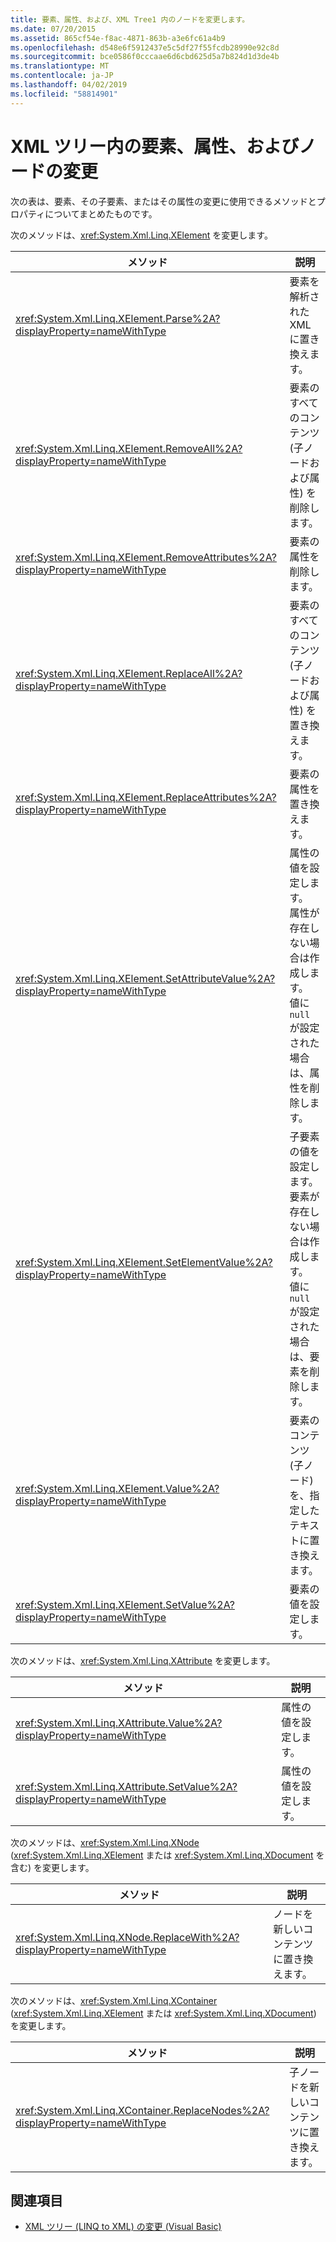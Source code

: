 ```yaml
---
title: 要素、属性、および、XML Tree1 内のノードを変更します。
ms.date: 07/20/2015
ms.assetid: 865cf54e-f8ac-4871-863b-a3e6fc61a4b9
ms.openlocfilehash: d548e6f5912437e5c5df27f55fcdb28990e92c8d
ms.sourcegitcommit: bce0586f0cccaae6d6cbd625d5a7b824d1d3de4b
ms.translationtype: MT
ms.contentlocale: ja-JP
ms.lasthandoff: 04/02/2019
ms.locfileid: "58814901"
---
```

# <a name="modifying-elements-attributes-and-nodes-in-an-xml-tree"></a>XML ツリー内の要素、属性、およびノードの変更
次の表は、要素、その子要素、またはその属性の変更に使用できるメソッドとプロパティについてまとめたものです。  
  
 次のメソッドは、<xref:System.Xml.Linq.XElement> を変更します。  
  
|メソッド|説明|  
|------------|-----------------|  
|<xref:System.Xml.Linq.XElement.Parse%2A?displayProperty=nameWithType>|要素を解析された XML に置き換えます。|  
|<xref:System.Xml.Linq.XElement.RemoveAll%2A?displayProperty=nameWithType>|要素のすべてのコンテンツ (子ノードおよび属性) を削除します。|  
|<xref:System.Xml.Linq.XElement.RemoveAttributes%2A?displayProperty=nameWithType>|要素の属性を削除します。|  
|<xref:System.Xml.Linq.XElement.ReplaceAll%2A?displayProperty=nameWithType>|要素のすべてのコンテンツ (子ノードおよび属性) を置き換えます。|  
|<xref:System.Xml.Linq.XElement.ReplaceAttributes%2A?displayProperty=nameWithType>|要素の属性を置き換えます。|  
|<xref:System.Xml.Linq.XElement.SetAttributeValue%2A?displayProperty=nameWithType>|属性の値を設定します。 属性が存在しない場合は作成します。 値に `null` が設定された場合は、属性を削除します。|  
|<xref:System.Xml.Linq.XElement.SetElementValue%2A?displayProperty=nameWithType>|子要素の値を設定します。 要素が存在しない場合は作成します。 値に `null` が設定された場合は、要素を削除します。|  
|<xref:System.Xml.Linq.XElement.Value%2A?displayProperty=nameWithType>|要素のコンテンツ (子ノード) を、指定したテキストに置き換えます。|  
|<xref:System.Xml.Linq.XElement.SetValue%2A?displayProperty=nameWithType>|要素の値を設定します。|  
  
 次のメソッドは、<xref:System.Xml.Linq.XAttribute> を変更します。  
  
|メソッド|説明|  
|------------|-----------------|  
|<xref:System.Xml.Linq.XAttribute.Value%2A?displayProperty=nameWithType>|属性の値を設定します。|  
|<xref:System.Xml.Linq.XAttribute.SetValue%2A?displayProperty=nameWithType>|属性の値を設定します。|  
  
 次のメソッドは、<xref:System.Xml.Linq.XNode> (<xref:System.Xml.Linq.XElement> または <xref:System.Xml.Linq.XDocument> を含む) を変更します。  
  
|メソッド|説明|  
|------------|-----------------|  
|<xref:System.Xml.Linq.XNode.ReplaceWith%2A?displayProperty=nameWithType>|ノードを新しいコンテンツに置き換えます。|  
  
 次のメソッドは、<xref:System.Xml.Linq.XContainer> (<xref:System.Xml.Linq.XElement> または <xref:System.Xml.Linq.XDocument>) を変更します。  
  
|メソッド|説明|  
|------------|-----------------|  
|<xref:System.Xml.Linq.XContainer.ReplaceNodes%2A?displayProperty=nameWithType>|子ノードを新しいコンテンツに置き換えます。|  
  
## <a name="see-also"></a>関連項目

- [XML ツリー (LINQ to XML) の変更 (Visual Basic)](../../../../visual-basic/programming-guide/concepts/linq/modifying-xml-trees-linq-to-xml.md)
